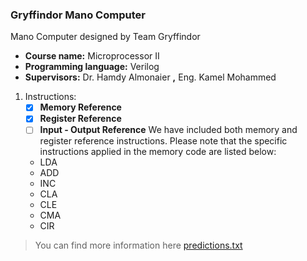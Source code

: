 ### Gryffindor Mano Computer
Mano Computer  designed by Team Gryffindor 

- **Course name:** Microprocessor II
- **Programming language:** Verilog
- **Supervisors:** Dr. Hamdy Almonaier **,** Eng. Kamel Mohammed

1. Instructions:
   - [x] **Memory Reference**
   - [x] **Register Reference**
   - [ ] **Input - Output Reference**
We have included both memory and register reference instructions. Please note that the specific instructions applied in the memory code are listed below:
   - LDA
   - ADD
   - INC
   - CLA
   - CLE
   - CMA
   - CIR

> You can find more information here
[predictions.txt](https://github.com/KhalidMetwally1/Mano_Computer_Gryffindor/files/15242944/predictions.txt)
